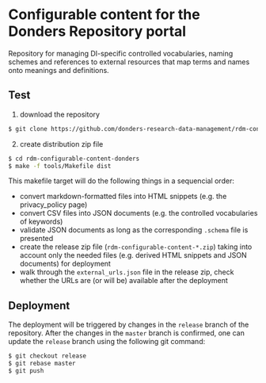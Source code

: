# Configurable content for the Donders Repository portal

Repository for managing DI-specific controlled vocabularies, naming schemes and references to external resources that map terms and names onto meanings and definitions.

## Test

1. download the repository

  ```bash
  $ git clone https://github.com/donders-research-data-management/rdm-configurable-content-donders
  ```

2. create distribution zip file 

  ```bash
  $ cd rdm-configurable-content-donders
  $ make -f tools/Makefile dist
  ```

  This makefile target will do the following things in a sequencial order:

  - convert markdown-formatted files into HTML snippets (e.g. the privacy_policy page)
  - convert CSV files into JSON documents (e.g. the controlled vocabularies of keywords)
  - validate JSON documents as long as the corresponding `.schema` file is presented
  - create the release zip file (`rdm-configurable-content-*.zip`) taking into account only the needed files (e.g. derived HTML snippets and JSON documents) for deployment
  - walk through the `external_urls.json` file in the release zip, check whether the URLs are (or will be) available after the deployment
  
## Deployment

The deployment will be triggered by changes in the `release` branch of the repository. After the changes in the `master` branch is confirmed, one can update the `release` branch using the following git command:

```bash
$ git checkout release
$ git rebase master
$ git push
```
